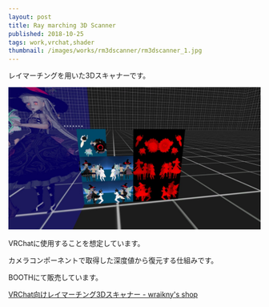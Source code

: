 ```yaml
---
layout: post
title: Ray marching 3D Scanner
published: 2018-10-25
tags: work,vrchat,shader
thumbnail: /images/works/rm3dscanner/rm3dscanner_1.jpg
---
```


レイマーチングを用いた3Dスキャナーです。

<!--more-->

<p>
    <img src="/images/works/rm3dscanner/rm3dscanner_2.jpg" width="560" class="has-image-centered">
</p>

VRChatに使用することを想定しています。

カメラコンポーネントで取得した深度値から復元する仕組みです。

BOOTHにて販売しています。

[VRChat向けレイマーチング3Dスキャナー - wraikny's shop](https://wraikny.booth.pm/items/1066842)
